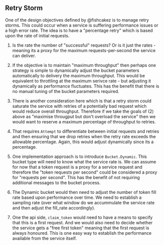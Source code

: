 ## Retry Storm

One of the design objectives defined by @fishcakez is to manage retry storms.  This could occur when a service is suffering performance issues or a high error rate.  The idea is to have a "percentage retry" which is based upon the rate of initial requests.

1. Is the rate the number of "successful" requests?  Or is it just the rates - meaning its a proxy for the maximum requests-per-second the service can deliver.

2. If the objective is to maintain "maximum throughput" then perhaps one strategy is simple to dynamically adjust the bucket parameters automatically to delivery the maximum throughput.  This would be equivalent to throttling at the maximum serivce rate - but adjusting it dynamically as performance fluctuates.  This has the benefit that there is no manual tuning of the bucket parameters required.

3. There is another consideration here which is that a retry storm could saturate the service with retries of a potentially bad request which would reduce overall throughput.  Therefore if we take the goals of (2) above as "maximise througput but don't overload the service" then we would want to reserve a maximum percentage of throughput to retries.

4. That requires `Attempt` to differentiate between initial requests and retries and then ensuring that we drop retries when the retry rate exceeds the allowable percentage.  Again, this would adjust dynamically since its a percentage.

5. One implementation approach is to introduce `Bucket.Dynamic`.  This bucket type will need to know what the service rate is.  We can assume for now that a token request is a proxy for a service request and therefore the "token requests per second" could be considered a proxy for "requests per second".  This has the benefit of not requiring additional messages to the bucket process.

6. The Dynamic bucket would then need to adjust the number of token fill rate based upon performance over time.  We need to establish a sampling rate (over what window do we accummulate the service rate and then adjust the fill_rate accordingly).

7. One the api side, `claim_token` would need to have a means to specify that this is a first request.  And we would also need to decide whether the service gets a "free first token" meaning that the first request is always honoured.  This is one easy way to establish the performance available from the service itself.


